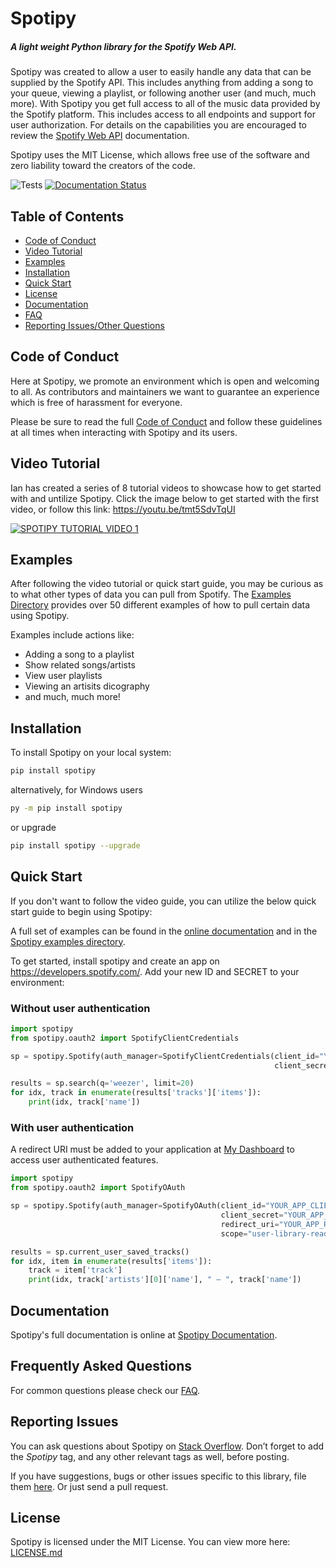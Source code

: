 # Spotipy

##### A light weight Python library for the Spotify Web API. 

Spotipy was created to allow a user to easily handle any data that can be supplied by the Spotify API. This includes anything from adding a song to your queue, viewing a playlist, or following another user (and much, much more). With Spotipy you get full access to all of the music data provided by the Spotify platform. This includes access to all endpoints and support for user authorization. For details on the capabilities you are encouraged to review the [Spotify Web API](https://developer.spotify.com/documentation/web-api) documentation.

Spotipy uses the MIT License, which allows free use of the software and zero liability toward the creators of the code. 

![Tests](https://github.com/plamere/spotipy/workflows/Tests/badge.svg?branch=master) [![Documentation Status](https://readthedocs.org/projects/spotipy/badge/?version=latest)](https://spotipy.readthedocs.io/en/latest/?badge=latest)

## Table of Contents
- [Code of Conduct](#code-of-conduct)
- [Video Tutorial](#video-tutorial)
- [Examples](#examples)
- [Installation](#installation)
- [Quick Start](#quick-start)
- [License](#license)
- [Documentation](#documentation)
- [FAQ](#frequently-asked-questions)
- [Reporting Issues/Other Questions](#reporting-issues)


## Code of Conduct

Here at Spotipy, we promote an environment which is open and welcoming to all. As contributors and maintainers we want to guarantee an experience which is free of harassment for everyone.

Please be sure to read the full [Code of Conduct](code_of_conduct.md) and follow these guidelines at all times when interacting with Spotipy and its users.  


## Video Tutorial

Ian has created a series of 8 tutorial videos to showcase how to get started with and untilize Spotipy. Click the image below to get started with the first video, or follow this link: https://youtu.be/tmt5SdvTqUI

[![SPOTIPY TUTORIAL VIDEO 1](http://img.youtube.com/vi/tmt5SdvTqUI/0.jpg)](http://www.youtube.com/watch?v=tmt5SdvTqUI "Video Title")

## Examples

After following the video tutorial or quick start guide, you may be curious as to what other types of data you can pull from Spotify. The [Examples Directory](./examples) provides over 50 different examples of how to pull certain data using Spotipy. 

Examples include actions like: 
- Adding a song to a playlist
- Show related songs/artists
- View user playlists
- Viewing an artisits dicography
- and much, much more! 


## Installation

To install Spotipy on your local system:

```bash
pip install spotipy
```

alternatively, for Windows users 

```bash
py -m pip install spotipy
```

or upgrade

```bash
pip install spotipy --upgrade
```

## Quick Start

If you don't want to follow the video guide, you can utilize the below quick start guide to begin using Spotipy:

A full set of examples can be found in the [online documentation](http://spotipy.readthedocs.org/) and in the [Spotipy examples directory](https://github.com/plamere/spotipy/tree/master/examples).

To get started, install spotipy and create an app on https://developers.spotify.com/.
Add your new ID and SECRET to your environment:

### Without user authentication

```python
import spotipy
from spotipy.oauth2 import SpotifyClientCredentials

sp = spotipy.Spotify(auth_manager=SpotifyClientCredentials(client_id="YOUR_APP_CLIENT_ID",
                                                           client_secret="YOUR_APP_CLIENT_SECRET"))

results = sp.search(q='weezer', limit=20)
for idx, track in enumerate(results['tracks']['items']):
    print(idx, track['name'])
```

### With user authentication

A redirect URI must be added to your application at [My Dashboard](https://developer.spotify.com/dashboard/applications) to access user authenticated features.

```python
import spotipy
from spotipy.oauth2 import SpotifyOAuth

sp = spotipy.Spotify(auth_manager=SpotifyOAuth(client_id="YOUR_APP_CLIENT_ID",
                                               client_secret="YOUR_APP_CLIENT_SECRET",
                                               redirect_uri="YOUR_APP_REDIRECT_URI",
                                               scope="user-library-read"))

results = sp.current_user_saved_tracks()
for idx, item in enumerate(results['items']):
    track = item['track']
    print(idx, track['artists'][0]['name'], " – ", track['name'])
```

## Documentation

Spotipy's full documentation is online at [Spotipy Documentation](http://spotipy.readthedocs.org/).


## Frequently Asked Questions

For common questions please check our [FAQ](FAQ.md).


## Reporting Issues

You can ask questions about Spotipy on
[Stack Overflow](http://stackoverflow.com/questions/ask).
Don’t forget to add the *Spotipy* tag, and any other relevant tags as well, before posting.

If you have suggestions, bugs or other issues specific to this library,
file them [here](https://github.com/plamere/spotipy/issues).
Or just send a pull request.

## License

Spotipy is licensed under the MIT License. You can view more here: [LICENSE.md](LICENSE.md)
